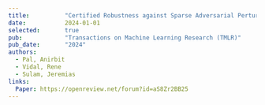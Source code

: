 ```yaml
---
title:          "Certified Robustness against Sparse Adversarial Perturbations via Data Localization"
date:           2024-01-01
selected:       true
pub:            "Transactions on Machine Learning Research (TMLR)"
pub_date:       "2024"
authors:
  - Pal, Anirbit
  - Vidal, Rene
  - Sulam, Jeremias
links:
  Paper: https://openreview.net/forum?id=aS8Zr2BB25
---
```

